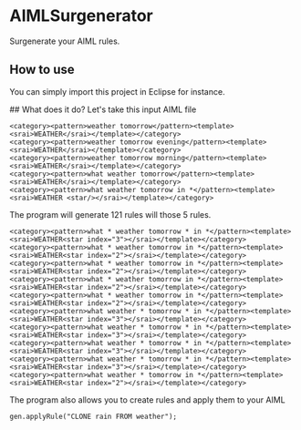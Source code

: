 # AIMLSurgenerator
Surgenerate your AIML rules.

## How to use
You can simply import this project in Eclipse for instance.

## What does it do?
Let's take this input AIML file

```
<category><pattern>weather tomorrow</pattern><template><srai>WEATHER</srai></template></category>
<category><pattern>weather tomorrow evening</pattern><template><srai>WEATHER</srai></template></category>
<category><pattern>weather tomorrow morning</pattern><template><srai>WEATHER</srai></template></category>
<category><pattern>what weather tomorrow</pattern><template><srai>WEATHER</srai></template></category>
<category><pattern>what weather tomorrow in *</pattern><template><srai>WEATHER <star/></srai></template></category>
```

The program will generate 121 rules will those 5 rules.
```
<category><pattern>what * weather tomorrow * in *</pattern><template><srai>WEATHER<star index="3"></srai></template></category>
<category><pattern>what * weather tomorrow in *</pattern><template><srai>WEATHER<star index="2"></srai></template></category>
<category><pattern>what * weather tomorrow in *</pattern><template><srai>WEATHER<star index="2"></srai></template></category>
<category><pattern>what * weather tomorrow in *</pattern><template><srai>WEATHER<star index="2"></srai></template></category>
<category><pattern>what * weather tomorrow in *</pattern><template><srai>WEATHER<star index="2"></srai></template></category>
<category><pattern>what weather * tomorrow * in *</pattern><template><srai>WEATHER<star index="3"></srai></template></category>
<category><pattern>what weather * tomorrow * in *</pattern><template><srai>WEATHER<star index="3"></srai></template></category>
<category><pattern>what weather * tomorrow * in *</pattern><template><srai>WEATHER<star index="3"></srai></template></category>
<category><pattern>what weather * tomorrow * in *</pattern><template><srai>WEATHER<star index="3"></srai></template></category>
<category><pattern>what weather * tomorrow in *</pattern><template><srai>WEATHER<star index="2"></srai></template></category>
```

The program also allows you to create rules and apply them to your AIML

```
gen.applyRule("CLONE rain FROM weather");
```
